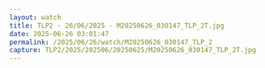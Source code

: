 ```yaml
---
layout: watch
title: TLP2 - 26/06/2025 - M20250626_030147_TLP_2T.jpg
date: 2025-06-26 03:01:47
permalink: /2025/06/26/watch/M20250626_030147_TLP_2
capture: TLP2/2025/202506/20250625/M20250626_030147_TLP_2T.jpg
---
```

